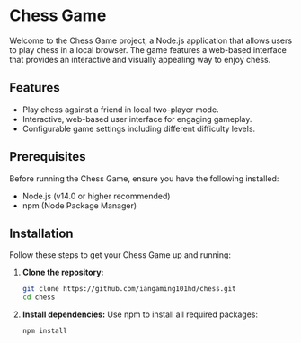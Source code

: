 # Chess Game

Welcome to the Chess Game project, a Node.js application that allows users to play chess in a local browser. The game features a web-based interface that provides an interactive and visually appealing way to enjoy chess.

## Features

- Play chess against a friend in local two-player mode.
- Interactive, web-based user interface for engaging gameplay.
- Configurable game settings including different difficulty levels.

## Prerequisites

Before running the Chess Game, ensure you have the following installed:
- Node.js (v14.0 or higher recommended)
- npm (Node Package Manager)

## Installation

Follow these steps to get your Chess Game up and running:

1. **Clone the repository:**
   ```bash
   git clone https://github.com/iangaming101hd/chess.git
   cd chess
2. **Install dependencies:**
    Use npm to install all required packages:
    ```bash
    npm install
    ```
